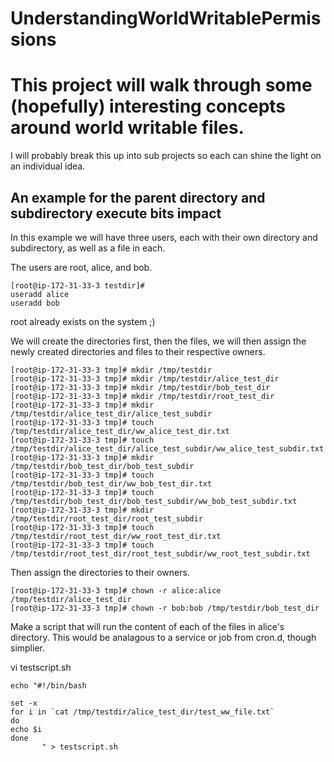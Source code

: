 # UnderstandingWorldWritablePermissions

# This project will walk through some (hopefully) interesting concepts around world writable files. 

I will probably break this up into sub projects so each can shine the light on an individual idea. 

## An example for the parent directory and subdirectory execute bits impact

In this example we will have three users, each with their own directory and subdirectory, as well as a file in each. 

The users are root, alice, and bob.

```
[root@ip-172-31-33-3 testdir]# 
useradd alice
useradd bob
```
root already exists on the system ;)

We will create the directories first, then the files, we will then assign the newly created directories and files to their respective owners. 

```
[root@ip-172-31-33-3 tmp]# mkdir /tmp/testdir
[root@ip-172-31-33-3 tmp]# mkdir /tmp/testdir/alice_test_dir
[root@ip-172-31-33-3 tmp]# mkdir /tmp/testdir/bob_test_dir
[root@ip-172-31-33-3 tmp]# mkdir /tmp/testdir/root_test_dir
[root@ip-172-31-33-3 tmp]# mkdir /tmp/testdir/alice_test_dir/alice_test_subdir
[root@ip-172-31-33-3 tmp]# touch /tmp/testdir/alice_test_dir/ww_alice_test_dir.txt
[root@ip-172-31-33-3 tmp]# touch /tmp/testdir/alice_test_dir/alice_test_subdir/ww_alice_test_subdir.txt
[root@ip-172-31-33-3 tmp]# mkdir /tmp/testdir/bob_test_dir/bob_test_subdir
[root@ip-172-31-33-3 tmp]# touch /tmp/testdir/bob_test_dir/ww_bob_test_dir.txt
[root@ip-172-31-33-3 tmp]# touch /tmp/testdir/bob_test_dir/bob_test_subdir/ww_bob_test_subdir.txt
[root@ip-172-31-33-3 tmp]# mkdir /tmp/testdir/root_test_dir/root_test_subdir
[root@ip-172-31-33-3 tmp]# touch /tmp/testdir/root_test_dir/ww_root_test_dir.txt
[root@ip-172-31-33-3 tmp]# touch /tmp/testdir/root_test_dir/root_test_subdir/ww_root_test_subdir.txt
```

Then assign the directories to their owners.


```
[root@ip-172-31-33-3 tmp]# chown -r alice:alice /tmp/testdir/alice_test_dir
[root@ip-172-31-33-3 tmp]# chown -r bob:bob /tmp/testdir/bob_test_dir
```

Make a script that will run the content of each of the files in alice's directory. This would be analagous to a service or job from cron.d, though simplier.

vi testscript.sh

```
echo "#!/bin/bash

set -x
for i in `cat /tmp/testdir/alice_test_dir/test_ww_file.txt`
do
echo $i
done
       " > testscript.sh
```

